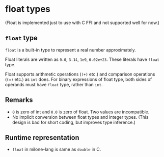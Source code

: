 # float types

(Float is implemented just to use with C FFI and not supported well for now.)

## `float` type

`float` is a built-in type to represent a real number approximately.

Float literals are written as `0.0`, `3.14`, `1e9`, `6.02e+23`. These literals have `float` type.

Float supports arithmetic operations (`(+)` etc.) and comparison operations (`(=)` etc.) as `int` does. For binary expressions of float type, both sides of operands must have `float` type, rather than `int`.

## Remarks

- `0` is zero of int and `0.0` is zero of float. Two values are incompatible.
- No implicit conversion between float types and integer types. (This design is bad for short coding, but improves type inference.)

## Runtime representation

- `float` in milone-lang is same as `double` in C.
